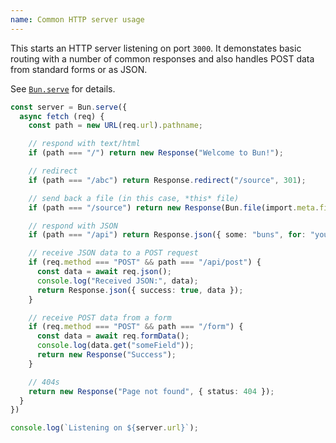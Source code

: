 ```yaml
---
name: Common HTTP server usage
---
```


This starts an HTTP server listening on port `3000`. It demonstates basic routing with a number of common responses and also handles POST data from standard forms or as JSON.

See [`Bun.serve`](/docs/api/http) for details.

```ts
const server = Bun.serve({
  async fetch (req) {
    const path = new URL(req.url).pathname;

    // respond with text/html
    if (path === "/") return new Response("Welcome to Bun!");

    // redirect
    if (path === "/abc") return Response.redirect("/source", 301);

    // send back a file (in this case, *this* file)
    if (path === "/source") return new Response(Bun.file(import.meta.file));

    // respond with JSON
    if (path === "/api") return Response.json({ some: "buns", for: "you" });

    // receive JSON data to a POST request
    if (req.method === "POST" && path === "/api/post") {
      const data = await req.json();
      console.log("Received JSON:", data);
      return Response.json({ success: true, data });
    }

    // receive POST data from a form
    if (req.method === "POST" && path === "/form") {
      const data = await req.formData();
      console.log(data.get("someField"));
      return new Response("Success");
    }

    // 404s
    return new Response("Page not found", { status: 404 });
  }
})

console.log(`Listening on ${server.url}`);
```
